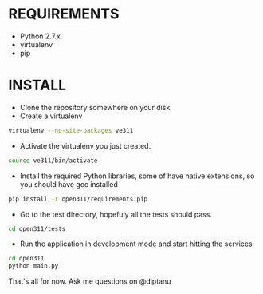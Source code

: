 
REQUIREMENTS
======================
* Python 2.7.x
* virtualenv
* pip

INSTALL
======================

* Clone the repository somewhere on your disk
* Create a virtualenv
```bash
virtualenv --no-site-packages ve311
```

* Activate the virtualenv you just created.
```bash
source ve311/bin/activate
```
* Install the required Python libraries, some of have native extensions, so you should have gcc installed
```bash
pip install -r open311/requirements.pip
```
* Go to the test directory, hopefuly all the tests should pass.
```bash
cd open311/tests
```
* Run the application in development mode and start hitting the services
```bash
cd open311
python main.py
```

That's all for now. Ask me questions on @diptanu
